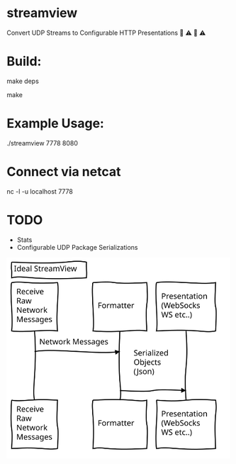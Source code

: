 # streamview
Convert UDP Streams to Configurable HTTP Presentations
:construction: :warning:	 :construction: :warning:

# Build:
  make deps
  
  make

# Example Usage:
./streamview 7778 8080

# Connect via netcat

nc -l -u localhost 7778

# TODO

* Stats
* Configurable UDP Package Serializations

![(LITL)](diagram.svg)
